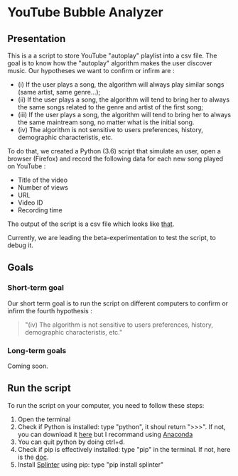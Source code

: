 # YouTube Bubble Analyzer

## Presentation
This is a a script to store YouTube "autoplay" playlist into a csv file. 
The goal is to know how the "autoplay" algorithm makes the user discover music.
Our hypotheses we want to confirm or infirm are :
- (i) If the user plays a song, the algorithm will always play similar songs (same artist, same genre...);
- (ii) If the user plays a song, the algorithm will tend to bring her to always the same songs related to the genre and artist of the first song;
- (iii) If the user plays a song, the algorithm will tend to bring her to always the same maintream song, no matter what is the initial song.
- (iv) The algorithm is not sensitive to users preferences, history, demographic characteristis, etc.

To do that, we created a Python (3.6) script that simulate an user, open a browser (Firefox) and record the following data for each new song played on YouTube :
- Title of the video
- Number of views
- URL
- Video ID
- Recording time

The output of the script is a csv file which looks like [that](https://github.com/jeremiepoiroux/RecoYouTube/blob/master/RecoYouTube_csv_example.png).

Currently, we are leading the beta-experimentation to test the script, to debug it.

## Goals
### Short-term goal
Our short term goal is to run the script on different computers to confirm or infirm the fourth hypothesis : 
> "(iv) The algorithm is not sensitive to users preferences, history, demographic characteristis, etc."

### Long-term goals
Coming soon.

## Run the script
To run the script on your computer, you need to follow these steps:
1. Open the terminal
2. Check if Python is installed: type "python", it shoul return ">>>". If not, you can download it [here](https://www.python.org/downloads/) but I recommand using [Anaconda](https://www.continuum.io/downloads)
3. You can quit python by doing ctrl+d. 
4. Check if pip is effectively installed: type "pip" in the terminal. If not, here is the [doc](https://pip.pypa.io/en/stable/installing/).
5. Install [Splinter](https://splinter.readthedocs.io/en/latest/#) using pip: type "pip install splinter"
